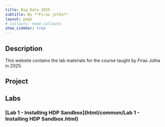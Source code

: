 ```yaml
---
title: Big Data 2025
subtitle: By **Firas jolha**
layout: page
# callouts: home_callouts
show_sidebar: true
---
```



## Description

This website contains the lab materials for the course taught by Firas Jolha in 2025.
<!-- The materials are split into three parts. There are materials for labs, project and assignments. The lab materials are the core of the labs and cover new concepts and technologies studied in the lectures and provide examples to guide the student in the assignments. The assignments can be delivered as part of the lab material or as a standalone document. The assignments provide the practical part of the course where exercises are introduced and the student should learn the new topics from the lab materials to solve the assignment tasks. This course includes a capstone project where the students needs to build a big data pipeline. The project materials include the description, grading criteria of the project sections and a standalone material for each stage of the project in which I implement the stages on a toy dataset and the job of the student is to implement them on their selected dataset. -->

## Project
<!-- 
### [Project Description - Introduction to Big Data course](html/bachelors/Final Project for BS.html)

### [Project Description - Big Data Technologies and Analytics course](html/masters/Project Description for masters.html) -->

## Labs

### [Lab 1 - Installing HDP Sandbox](html/common/Lab 1 - Installing HDP Sandbox.html)